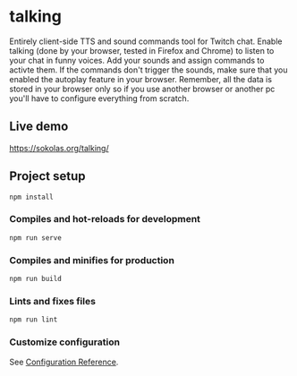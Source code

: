 # talking
Entirely client-side TTS and sound commands tool for Twitch chat. Enable talking (done by your browser, tested in Firefox and Chrome) to listen to your chat in funny voices. Add your sounds and assign commands to activte them. If the commands don't trigger the sounds, make sure that you enabled the autoplay feature in your browser. Remember, all the data is stored in your browser only so if you use another browser or another pc you'll have to configure everything from scratch.

## Live demo
https://sokolas.org/talking/

## Project setup
```
npm install
```

### Compiles and hot-reloads for development
```
npm run serve
```

### Compiles and minifies for production
```
npm run build
```

### Lints and fixes files
```
npm run lint
```

### Customize configuration
See [Configuration Reference](https://cli.vuejs.org/config/).
